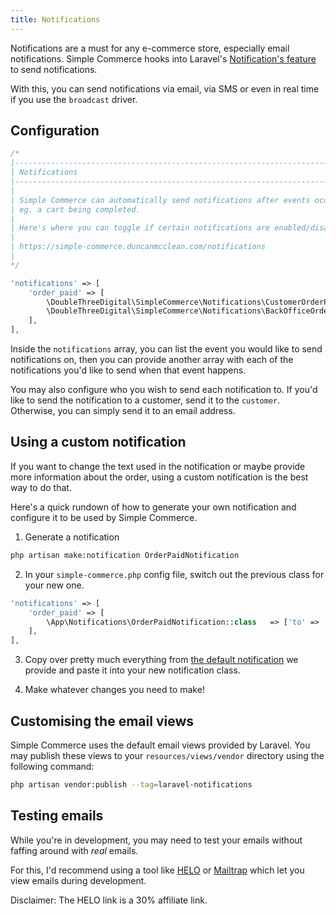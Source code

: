 ```yaml
---
title: Notifications
---
```


Notifications are a must for any e-commerce store, especially email notifications. Simple Commerce hooks into Laravel's [Notification's feature](https://laravel.com/docs/master/notifications) to send notifications.

With this, you can send notifications via email, via SMS or even in real time if you use the `broadcast` driver.

## Configuration

```php
/*
|--------------------------------------------------------------------------
| Notifications
|--------------------------------------------------------------------------
|
| Simple Commerce can automatically send notifications after events occur in your store.
| eg. a cart being completed.
|
| Here's where you can toggle if certain notifications are enabled/disabled.
|
| https://simple-commerce.duncanmcclean.com/notifications
|
*/

'notifications' => [
    'order_paid' => [
        \DoubleThreeDigital\SimpleCommerce\Notifications\CustomerOrderPaid::class   => ['to' => 'customer'],
        \DoubleThreeDigital\SimpleCommerce\Notifications\BackOfficeOrderPaid::class => ['to' => 'duncan@example.com'],
    ],
],
```

Inside the `notifications` array, you can list the event you would like to send notifications on, then you can provide another array with each of the notifications you'd like to send when that event happens.

You may also configure who you wish to send each notification to. If you'd like to send the notification to a customer, send it to the `customer`. Otherwise, you can simply send it to an email address.

## Using a custom notification

If you want to change the text used in the notification or maybe provide more information about the order, using a custom notification is the best way to do that.

Here's a quick rundown of how to generate your own notification and configure it to be used by Simple Commerce.

1. Generate a notification

```bash
php artisan make:notification OrderPaidNotification
```

2. In your `simple-commerce.php` config file, switch out the previous class for your new one.

```php
'notifications' => [
    'order_paid' => [
        \App\Notifications\OrderPaidNotification::class   => ['to' => 'customer'],
    ],
],
```

3. Copy over pretty much everything from [the default notification](https://github.com/doublethreedigital/simple-commerce/blob/2.3/src/Notifications/CustomerOrderPaid.php#L15) we provide and paste it into your new notification class.

4. Make whatever changes you need to make!

## Customising the email views

Simple Commerce uses the default email views provided by Laravel. You may publish these views to your `resources/views/vendor` directory using the following command:

```bash
php artisan vendor:publish --tag=laravel-notifications
```

## Testing emails

While you're in development, you may need to test your emails without faffing around with *real* emails.

For this, I'd recommend using a tool like [HELO](https://a.paddle.com/v2/click/103161/130785?link=2990) or [Mailtrap](https://mailtrap.io/) which let you view emails during development.

Disclaimer: The HELO link is a 30% affiliate link.
